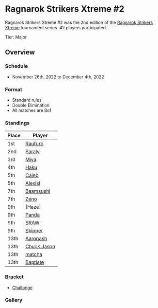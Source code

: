 # Ragnarok Strikers Xtreme #2

Ragnarok Strikers Xtreme #2 was the 2nd edition of the [Ragnarok Strikers Xtreme](ragnaxmain.md) tournament series.
42 players participated.

Tier: Major

## Overview

### Schedule
- November 26th, 2022 to December 4th, 2022

### Format
- Standard rules
- Double Elimination
- All matches are Bo1

### Standings

|Place|Player|
|-|-|
|1st|[Raufuro](../..//players/japanese/raufuro.md)|
|2nd|[Paraly](../..//players/japanese/paraly.md)|
|3rd|[Miya](../..//players/japanese/miya.md)|
|4th|[Haku](../..//players/german/haku.md)|
|5th|[Caleb](../..//players/bulgarian/caleb.md)|
|5th|[Alexisl](../..//players/french/alexisl.md)|
|7th|[Baamsushi](../..//players/indonesian/baamsushi.md)|
|7th|[Zeno](../..//players/french/585zeno.md)|
|9th|[Haze]|
|9th|[Panda](../..//players/brazilian/panda.md)|
|9th|[SRAW](../..//players/french/sraw.md)|
|9th|[Skipper](../..//players/austrian/skipper.md)|
|13th|[Aaronash](../..//players/italian/aaronash.md)|
|13th|[Chuck Jason](../..//players/chinese/chuckjason.md)|
|13th|[matcha](../..//players/chinese/matcha.md)|
|13th|[Baptiste](../..//players/french/baptiste)|

### Bracket
- [Challonge](https://challonge.com/lc8vy45v)

### Gallery
